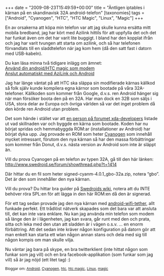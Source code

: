 +++
date = "2009-08-23T15:49:59+00:00"
title = "Äntligen iptables i kärnan på en skandinavisk 32A android-telefon"
[taxonomies]
tags = ["Android", "Cyanogen", "HTC", "HTC Magic", "Linux", "Magic"]
+++

En av orsakerna att köpa min telefon var att jag skulle kunna ersätta mitt mobila bredband, jag har kört med Azilink hittils för att uppfylla det och det har funkat även om det har varit lite buggigt. I bland har den kopplat ifrån och jag har varit tvungen att starta om azilink, och så har telefonen förvandlats till en sladdtelefon när jag kom hem (då den satt fast i datorn med USB-kabeln).

Du kan läsa minna två tidigare inlägg om ämnet:  
[Använd din android/HTC magic som modem][1]  
[Anslut automatiskt med AziLink och Android][2]

Jag har länge väntat på att HTC ska släppa sin modifierade kärnas källkod så folk själv kunde kompilera egna kärnor som bootade på våra 32A-telefoner. Källkoden som kommer från Google, d.v.s. ren Android hänger sig när man försöker boota den på en 32A. Har man dock en 32B som säljs i USA, stora delar av Europa och övriga världen så var det inget problem då den körde ren Android utan problem.

Det som hände i stället var att [en person på forumet xda-developers][3] listade ut vad skillnaden var och byggde en kärna som bootade. Koden har nu börjat spridas och hemmabyggda ROM:ar (installationer av Android) har börjat dyka upp. Jag provade en ROM som heter [Cyanogen][4] som innehåll mycket intressant, förutom den nya kärnan så har den massa förbättringar som kommer från Donut, d.v.s. nästa version av Android som inte är släppt än.

Vill du prova Cyanogen på en telefon av typen 32A, gå till den här länken:  
<http://www.swedroid.se/forum/showthread.php?t=1414>

Där hittar du en fil som heter signed-cyanm-4.0.1_gbo-32a.zip, notera &#8220;gbo&#8221;. Det är den som innehåller den nya kärnan.

Vill du prova? Du hittar bra guider på [Swedroids wiki][5], notera att du INTE behöver röra SPL:en för att lägga in den här ROM:en då den är signerad.

För ett tag sedan provade jag den nya kärnan med [android-wifi-tether][6], allt funkade perfekt. Ett trådlöst nätverk skapades som det bara var att ansluta till, det kan inte vara enklare. Nu kan jag använda min telefon som modem så länge den är i lägenheten, jag kan svara, går runt med den och prata, sitta och leka med den utan att sladden är i vägen o.s.v. &#8230; en enorm förbättring. Att det sedan inte kräver någon konfiguration på datorn gör att man enkelt kan starta ett wlan någon annan stans och dela med sig till någon kompis om man skulle vilja.

Nu väntar jag bara på skype, en bra twitterklient (inte hittat någon som funkar som jag vill) och en bra facebook-applikation (som funkar som jag vill) så är jag nöjd (ett litet tag) :) 

<small> <p class='technorati-tags'>
  Bloggar om: <a class='technorati-link' href='http://bloggar.se/om/Android' rel='tag' target='_self'>Android</a>, <a class='technorati-link' href='http://bloggar.se/om/Cyanogen' rel='tag' target='_self'>Cyanogen</a>, <a class='technorati-link' href='http://bloggar.se/om/htc' rel='tag' target='_self'>htc</a>, <a class='technorati-link' href='http://bloggar.se/om/htc+magic' rel='tag' target='_self'>htc magic</a>, <a class='technorati-link' href='http://bloggar.se/om/Linux' rel='tag' target='_self'>Linux</a>, <a class='technorati-link' href='http://bloggar.se/om/magic' rel='tag' target='_self'>magic</a>
</p></small>

 [1]: ../2009/07/22/anvand-din-androidhtc-magic-som-modem/
 [2]: ../2009/08/02/anslut-automatiskt-med-azilink-och-android/
 [3]: http://forum.xda-developers.com/showthread.php?t=548061
 [4]: http://forum.xda-developers.com/showthread.php?t=537204
 [5]: http://www.swedroid.se/wiki/index.php/Huvudsida
 [6]: http://code.google.com/p/android-wifi-tether/
